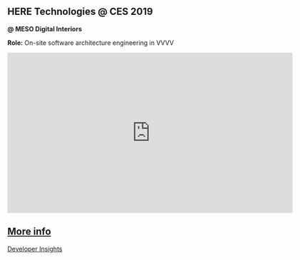 ## HERE Technologies @ CES 2019

**@ MESO Digital Interiors**

**Role:** On-site software architecture engineering in VVVV

<iframe full="true" src="https://player.vimeo.com/video/325198966?color=a88e54&title=0&byline=0&portrait=0" width="640" height="360" frameborder="0" allow="autoplay; fullscreen" allowfullscreen></iframe>

## [More info](https://meso.design/en/projects/here-technologies-scalable-storytelling-environment-for-international-location-technology-firm)

[Developer Insights](/c/works/here2019/insights)

<nextmd href="/c/works/here2019" />
